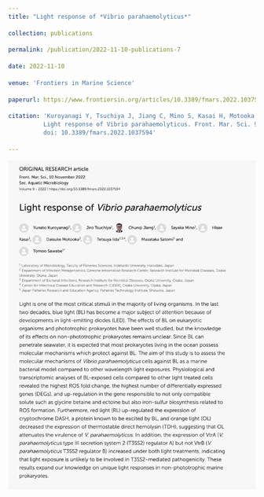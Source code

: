 ```yaml
---
title: "Light response of *Vibrio parahaemolyticus*"

collection: publications

permalink: /publication/2022-11-10-publications-7

date: 2022-11-10

venue: 'Frontiers in Marine Science'

paperurl: https://www.frontiersin.org/articles/10.3389/fmars.2022.1037594/full

citation: 'Kuroyanagi Y, Tsuchiya J, Jiang C, Mino S, Kasai H, Motooka D, Iida T, Satomi M and Sawabe T (2022) 
          Light response of Vibrio parahaemolyticus. Front. Mar. Sci. 9:1037594. 
          doi: 10.3389/fmars.2022.1037594'

---
```


<!-- Text -->

<img src="/images/pub-screencut/pub07.png"  align=center />
